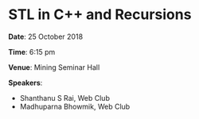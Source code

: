 # STL in C++ and Recursions

**Date**: 25 October 2018

**Time**: 6:15 pm

**Venue**: Mining Seminar Hall

**Speakers**:
- Shanthanu S Rai, Web Club
- Madhuparna Bhowmik, Web Club
